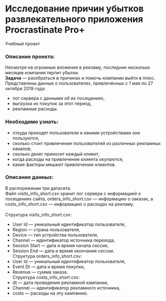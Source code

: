 # Исследование причин убытков развлекательного приложения Procrastinate Pro+
Учебный проект
### Описание проекта:
Несмотря на огромные вложения в рекламу, последние несколько месяцев компания терпит убытки. 
<br><b>Задача</b> — разобраться в причинах и помочь компании выйти в плюс.</br>
Представлены данные о пользователях, привлечённых с 1 мая по 27 октября 2019 года:
- лог сервера с данными об их посещениях,
- выгрузка их покупок за этот период,
- рекламные расходы.
### Необходимо узнать:
- откуда приходят пользователи и какими устройствами они пользуются,
- сколько стоит привлечение пользователей из различных рекламных каналов;
- сколько денег приносит каждый клиент,
- когда расходы на привлечение клиента окупаются,
- какие факторы мешают привлечению клиентов.
### Описание данных:
В распоряжении три датасета. 
<br>Файл visits_info_short.csv хранит лог сервера с информацией о посещениях сайта, orders_info_short.csv — информацию о заказах, а costs_info_short.csv — информацию о расходах на рекламу.</br>
<br>Структура visits_info_short.csv:</br>
- User Id — уникальный идентификатор пользователя,
- Region — страна пользователя,
- Device — тип устройства пользователя,
- Channel — идентификатор источника перехода,
- Session Start — дата и время начала сессии,
- Session End — дата и время окончания сессии.
<br>Структура orders_info_short.csv:</br>
- User Id — уникальный идентификатор пользователя,
- Event Dt — дата и время покупки,
- Revenue — сумма заказа.
<br>Структура costs_info_short.csv:</br>
- dt — дата проведения рекламной кампании,
- Channel — идентификатор рекламного источника,
- costs — расходы на эту кампанию.
